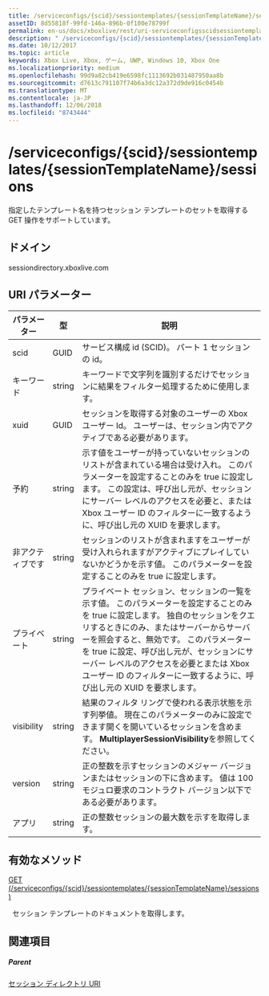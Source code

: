 ```yaml
---
title: /serviceconfigs/{scid}/sessiontemplates/{sessionTemplateName}/sessions
assetID: 8d55818f-99fd-146a-896b-0f100e78799f
permalink: en-us/docs/xboxlive/rest/uri-serviceconfigsscidsessiontemplatessessiontemplatenamesessions.html
description: " /serviceconfigs/{scid}/sessiontemplates/{sessionTemplateName}/sessions"
ms.date: 10/12/2017
ms.topic: article
keywords: Xbox Live, Xbox, ゲーム, UWP, Windows 10, Xbox One
ms.localizationpriority: medium
ms.openlocfilehash: 99d9a82cb419e6598fc1113692b031487950aa8b
ms.sourcegitcommit: d7613c791107f74b6a3dc12a372d9de916c0454b
ms.translationtype: MT
ms.contentlocale: ja-JP
ms.lasthandoff: 12/06/2018
ms.locfileid: "8743444"
---
```

# <a name="serviceconfigsscidsessiontemplatessessiontemplatenamesessions"></a>/serviceconfigs/{scid}/sessiontemplates/{sessionTemplateName}/sessions
指定したテンプレート名を持つセッション テンプレートのセットを取得する GET 操作をサポートしています。 
<a id="ID4EO"></a>

 
## <a name="domain"></a>ドメイン
sessiondirectory.xboxlive.com  
<a id="ID4ET"></a>

 
## <a name="uri-parameters"></a>URI パラメーター
 
| パラメーター| 型| 説明| 
| --- | --- | --- | 
| scid| GUID| サービス構成 id (SCID)。 パート 1 セッションの id。| 
| キーワード| string| キーワードで文字列を識別するだけでセッションに結果をフィルター処理するために使用します。| 
| xuid| GUID| セッションを取得する対象のユーザーの Xbox ユーザー Id。 ユーザーは、セッション内でアクティブである必要があります。 | 
| 予約| string| 示す値をユーザーが持っていないセッションのリストが含まれている場合は受け入れ。 このパラメーターを設定することのみを true に設定します。 この設定は、呼び出し元が、セッションにサーバー レベルのアクセスを必要と、または Xbox ユーザー ID のフィルターに一致するように、呼び出し元の XUID を要求します。 | 
| 非アクティブです| string| セッションのリストが含まれますをユーザーが受け入れられますがアクティブにプレイしていないかどうかを示す値。 このパラメーターを設定することのみを true に設定します。 | 
| プライベート| string| プライベート セッション、セッションの一覧を示す値。 このパラメーターを設定することのみを true に設定します。 独自のセッションをクエリするときにのみ、またはサーバーからサーバーを照会すると、無効です。 このパラメーターを true に設定、呼び出し元が、セッションにサーバー レベルのアクセスを必要とまたは Xbox ユーザー ID のフィルターに一致するように、呼び出し元の XUID を要求します。 | 
| visibility| string| 結果のフィルタ リングで使われる表示状態を示す列挙値。 現在このパラメーターのみに設定できます開くを開いているセッションを含めます。 <b>MultiplayerSessionVisibility</b>を参照してください。 | 
| version| string| 正の整数を示すセッションのメジャー バージョンまたはセッションの下に含めます。 値は 100 モジュロ要求のコントラクト バージョン以下である必要があります。 | 
| アプリ| string| 正の整数セッションの最大数を示すを取得します。| 
  
<a id="ID4EZD"></a>

 
## <a name="valid-methods"></a>有効なメソッド

[GET (/serviceconfigs/{scid}/sessiontemplates/{sessionTemplateName}/sessions)](uri-serviceconfigsscidsessiontemplatessessiontemplatenamesessionsget.md)

&nbsp;&nbsp;セッション テンプレートのドキュメントを取得します。
 
<a id="ID4EDE"></a>

 
## <a name="see-also"></a>関連項目
 
<a id="ID4EFE"></a>

 
##### <a name="parent"></a>Parent 

[セッション ディレクトリ URI](atoc-reference-sessiondirectory.md)

   